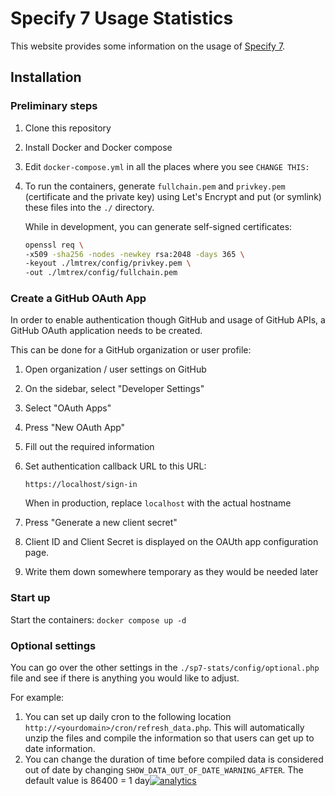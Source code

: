# Specify 7 Usage Statistics
This website provides some information on the usage of [Specify 7](https://github.com/specify/specify7).

## Installation

### Preliminary steps

1. Clone this repository
2. Install Docker and Docker compose
3. Edit `docker-compose.yml` in all the places where you see `CHANGE THIS:`
4. To run the containers, generate `fullchain.pem` and `privkey.pem` (certificate
   and the private key) using Let's Encrypt and put (or symlink) these files into
   the `./` directory.

   While in development, you can generate self-signed certificates:
  
   ```sh
   openssl req \
   -x509 -sha256 -nodes -newkey rsa:2048 -days 365 \
   -keyout ./lmtrex/config/privkey.pem \
   -out ./lmtrex/config/fullchain.pem
   ```
   
### Create a GitHub OAuth App

In order to enable authentication though GitHub and usage of GitHub APIs, a GitHub OAuth application needs to be created.

This can be done for a GitHub organization or user profile:

1. Open organization / user settings on GitHub
2. On the sidebar, select "Developer Settings"
3. Select "OAuth Apps"
4. Press "New OAuth App"
5. Fill out the required information
6. Set authentication callback URL to this URL:

   ```
   https://localhost/sign-in
   ```

   When in production, replace `localhost` with the actual hostname

7. Press "Generate a new client secret"
8. Client ID and Client Secret is displayed on the OAUth app configuration page.
9. Write them down somewhere temporary as they would be needed later

### Start up

Start the containers: `docker compose up -d`


### Optional settings

You can go over the other settings in the `./sp7-stats/config/optional.php` file and see if there is anything you would like to adjust.

For example:
1. You can set up daily cron to the following location `http://<yourdomain>/cron/refresh_data.php`. This will automatically unzip the files and compile the information so that users can get up to date information.
1. You can change the duration of time before compiled data is considered out of date by changing `SHOW_DATA_OUT_OF_DATE_WARNING_AFTER`. The default value is 86400 = 1 day[![analytics](http://www.google-analytics.com/collect?v=1&t=pageview&dl=https%3A%2F%2Fgithub.com%2Fspecify%2Fsp7-stats&uid=readme&tid=UA-169822764-2)]()
